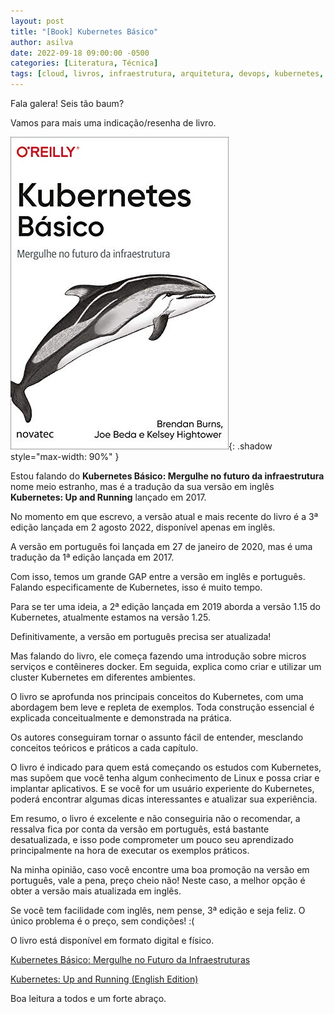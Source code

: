 ```yaml
---
layout: post
title: "[Book] Kubernetes Básico"
author: asilva
date: 2022-09-18 09:00:00 -0500
categories: [Literatura, Técnica]
tags: [cloud, livros, infraestrutura, arquitetura, devops, kubernetes, docker]
---
```


Fala galera! Seis tão baum?

Vamos para mais uma indicação/resenha de livro.

![](/assets/img/36/k8s-1.jpg){: .shadow style="max-width: 90%" }

Estou falando do **Kubernetes Básico: Mergulhe no futuro da infraestrutura** nome meio estranho, mas é a tradução da sua versão em inglês **Kubernetes: Up and Running** lançado em 2017.

No momento em que escrevo, a versão atual e mais recente do livro é a 3ª edição lançada em 2 agosto 2022, disponível apenas em inglês.

A versão em português foi lançada em 27 de janeiro de 2020, mas é uma tradução da 1ª edição lançada em 2017.

Com isso, temos um grande GAP entre a versão em inglês e português. Falando especificamente de Kubernetes, isso é muito tempo.

Para se ter uma ideia, a 2ª edição lançada em 2019 aborda a versão 1.15 do Kubernetes, atualmente estamos na versão 1.25.

Definitivamente, a versão em português precisa ser atualizada!

Mas falando do livro, ele começa fazendo uma introdução sobre micros serviços e contêineres docker. Em seguida, explica como criar e utilizar um cluster Kubernetes em diferentes ambientes. 

O livro se aprofunda nos principais conceitos do Kubernetes, com uma abordagem bem leve e repleta de exemplos. Toda construção essencial é explicada conceitualmente e demonstrada na prática.

Os autores conseguiram tornar o assunto fácil de entender, mesclando conceitos teóricos e práticos a cada capítulo. 

O livro é indicado para quem está começando os estudos com Kubernetes, mas supõem que você tenha algum conhecimento de Linux e possa criar e implantar aplicativos. E se você for um usuário experiente do Kubernetes, poderá encontrar algumas dicas interessantes e atualizar sua experiência.

Em resumo, o livro é excelente e não conseguiria não o recomendar, a ressalva fica por conta da versão em português, está bastante desatualizada, e isso pode comprometer um pouco seu aprendizado principalmente na hora de executar os exemplos práticos.

Na minha opinião, caso você encontre uma boa promoção na versão em português, vale a pena, preço cheio não! Neste caso, a melhor opção é obter a versão mais atualizada em inglês.

Se você tem facilidade com inglês, nem pense, 3ª edição e seja feliz. O único problema é o preço, sem condições! :(

O livro está disponível em formato digital e físico.

<a href="https://www.amazon.com.br/Kubernetes-B%C3%A1sico-Mergulhe-Futuro-Infraestrutura/dp/8575228242/ref=sr_1_1?__mk_pt_BR=%C3%85M%C3%85%C5%BD%C3%95%C3%91&crid=UUMR54IT5B6A&keywords=kubernetes&qid=1663530384&sprefix=kubernete%2Caps%2C254&sr=8-1" target="_blank"> Kubernetes Básico: Mergulhe no Futuro da Infraestruturas</a>

<a href="https://www.amazon.com.br/Kubernetes-Running-English-Brendan-Burns-ebook/dp/B0B8G22T5L/ref=sr_1_10?__mk_pt_BR=%C3%85M%C3%85%C5%BD%C3%95%C3%91&crid=UUMR54IT5B6A&keywords=kubernetes&qid=1663530384&sprefix=kubernete%2Caps%2C254&sr=8-10&ufe=app_do%3Aamzn1.fos.4bddec23-2dcf-4403-8597-e1a02442043d" target="_blank"> Kubernetes: Up and Running (English Edition)</a>

Boa leitura a todos e um forte abraço.

